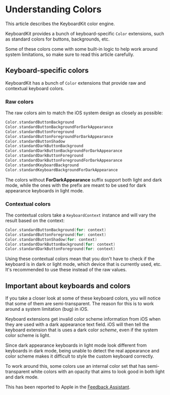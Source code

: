 # Understanding Colors

This article describes the KeyboardKit color engine.

KeyboardKit provides a bunch of keyboard-specific `Color` extensions, such as standard colors for buttons, backgrounds, etc. 

Some of these colors come with some built-in logic to help work around system limitations, so make sure to read this article carefully.



## Keyboard-specific colors

KeyboardKit has a bunch of `Color` extensions that provide raw and contextual keyboard colors.

### Raw colors

The raw colors aim to match the iOS system design as closely as possible:

```swift
Color.standardButtonBackground
Color.standardButtonBackgroundForDarkAppearance
Color.standardButtonForeground
Color.standardButtonForegroundForDarkAppearance
Color.standardButtonShadow
Color.standardDarkButtonBackground
Color.standardDarkButtonBackgroundForDarkAppearance
Color.standardDarkButtonForeground
Color.standardDarkButtonForegroundForDarkAppearance
Color.standardKeyboardBackground
Color.standardKeyboardBackgroundForDarkAppearance
```

The colors without **ForDarkAppearance** suffix support both light and dark mode, while the ones with the prefix are meant to be used for dark appearance keyboards in light mode.

### Contextual colors

The contextual colors take a ``KeyboardContext`` instance and will vary the result based on the context:

```swift
Color.standardButtonBackground(for: context)
Color.standardButtonForeground(for: context)
Color.standardButtonShadow(for: context)
Color.standardDarkButtonBackground(for: context)
Color.standardDarkButtonForeground(for: context)
```

Using these contextual colors mean that you don't have to check if the keyboard is in dark or light mode, which device that is currently used, etc. It's recommended to use these instead of the raw values. 



## Important about keyboards and colors

If you take a closer look at some of these keyboard colors, you will notice that some of them are semi-transparent. The reason for this is to work around a system limitation (bug) in iOS.

Keyboard extensions get invalid color scheme information from iOS when they are used with a dark appearance text field. iOS will then tell the keyboard extension that is uses a dark color *scheme*, even if the system color scheme is light. 

Since dark appearance keyboards in light mode look different from keyboards in dark mode, being unable to detect the real appearance and color scheme makes it difficult to style the custom keyboard correctly. 

To work around this, some colors use an internal color set that has semi-transparent white colors with an opacity that aims to look good in both light and dark mode.

This has been reported to Apple in the [Feedback Assistant][Bug].



[Pro]: https://github.com/KeyboardKit/KeyboardKitPro
[Bug]: https://github.com/danielsaidi/KeyboardKit/issues/305
